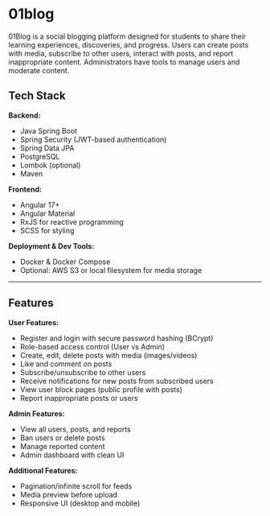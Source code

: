 # 01blog

01Blog is a social blogging platform designed for students to share their learning experiences, discoveries, and progress. Users can create posts with media, subscribe to other users, interact with posts, and report inappropriate content. Administrators have tools to manage users and moderate content.

## Tech Stack
**Backend:**  
- Java Spring Boot  
- Spring Security (JWT-based authentication)  
- Spring Data JPA  
- PostgreSQL  
- Lombok (optional)  
- Maven  

**Frontend:**  
- Angular 17+  
- Angular Material  
- RxJS for reactive programming  
- SCSS for styling  

**Deployment & Dev Tools:**  
- Docker & Docker Compose  
- Optional: AWS S3 or local filesystem for media storage  

---

## Features

**User Features:**  
- Register and login with secure password hashing (BCrypt)  
- Role-based access control (User vs Admin)  
- Create, edit, delete posts with media (images/videos)  
- Like and comment on posts  
- Subscribe/unsubscribe to other users  
- Receive notifications for new posts from subscribed users  
- View user block pages (public profile with posts)  
- Report inappropriate posts or users  

**Admin Features:**  
- View all users, posts, and reports  
- Ban users or delete posts  
- Manage reported content  
- Admin dashboard with clean UI  

**Additional Features:**  
- Pagination/infinite scroll for feeds  
- Media preview before upload  
- Responsive UI (desktop and mobile)